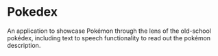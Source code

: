 # Pokedex
An application to showcase Pokémon through the lens of the old-school pokédex, including text to speech functionality to read out the pokémon description.

